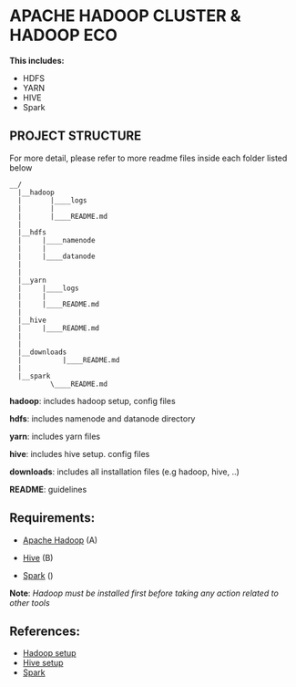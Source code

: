 # APACHE HADOOP CLUSTER & HADOOP ECO

**This includes:**
* HDFS
* YARN
* HIVE
* Spark

## PROJECT STRUCTURE

For more detail, please refer to more readme files inside each folder listed below
```
__/
  |__hadoop
  |       |____logs
  |       |
  |       |____README.md
  |
  |__hdfs
  |     |____namenode
  |     |
  |     |____datanode
  |
  |
  |__yarn
  |     |____logs
  |     |
  |     |____README.md
  |
  |__hive
  |     |____README.md
  |
  |
  |__downloads
  |          |____README.md
  |
  |__spark
          \____README.md
```

**hadoop**: includes hadoop setup, config files

**hdfs**: includes namenode and datanode directory

**yarn**: includes yarn files

**hive**: includes hive setup. config files

**downloads**: includes all installation files (e.g hadoop, hive, ..) 

**README**: guidelines

## Requirements:

* [Apache Hadoop](https://hadoop.apache.org/releases.html) (A)

* [Hive](https://dlcdn.apache.org/hive/) (B)

* [Spark](https://spark.apache.org/downloads.html) ()

**Note**: *Hadoop must be installed first before taking any action related to other tools*

## References:

* [Hadoop setup](https://github.com/nduc4nh/my-hadoop-cluster/tree/main/hadoop)
* [Hive setup](https://github.com/nduc4nh/my-hadoop-cluster/tree/main/hive)
* [Spark](https://github.com/nduc4nh/my-hadoop-cluster/tree/main/spark)
